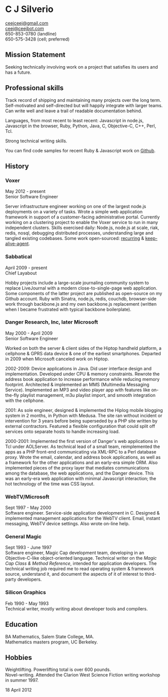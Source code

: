# C J Silverio

ceejceej@gmail.com  
ceej@ceejbot.com  
650-853-0780 (landline)  
650-575-3428 (cell; preferred)

## Mission Statement

Seeking technically involving work on a project that satisfies its users and has a future.

## Professional skills

Track record of shipping and maintaining many projects over the long term. Self-motivated and self-directed but will happily integrate with larger teams. Can write well and leave a trail of readable documentation behind. 

Languages, from most recent to least recent: Javascript in node.js, Javascript in the browser, Ruby, Python, Java, C, Objective-C, C++, Perl, Tcl. 

Strong technical writing skills.

You can find code samples for recent Ruby & Javascript work on [Github](https://github.com/ceejbot).

## History

### Voxer
May 2012 - present  
Senior Software Engineer

Server infrastructure engineer working on one of the largest node.js deployments on a variety of tasks. Wrote a simple web application framework in support of a customer-facing administrative portal. Currently working on a clustering project to enable the Voxer service to run in many independent clusters. Skills exercised daily: Node.js, node.js at scale, riak, redis, nosql, debugging distributed processes, understanding large and tangled existing codebases. Some work open-sourced: [recurring](https://github.com/ceejbot/recurring) & [keep-alive-agent](https://github.com/ceejbot/keep-alive-agent).

### Sabbatical
April 2009 - present  
Chief Layabout

Hobby projects include a large-scale journaling community system to replace LiveJournal with a modern close-to-single-page web application. Some components of the latter project are published as open-source on my Github account. Ruby with Sinatra, node.js, redis, couchdb, browser-side work through backbone.js and my own backbone.js replacement (written when I became frustrated with typical backbone boilerplate).

### Danger Research, Inc, later Microsoft
May 2000 - April 2009  
Senior Software Engineer

Worked on both the server & client sides of the Hiptop handheld platform, a cellphone & GPRS data device & one of the earliest smartphones. Departed in 2009 when Microsoft canceled work on Hiptop.

2002-2009: Device applications in Java. Did user interface design and implementation. Developed under CPU & memory constraints. Rewrote the address book application to increase performance while reducing memory footprint. Architected & implemented an MMS (Multimedia Messaging Service). Implemented an MP3 and video player app with features like on-the-fly playlist management, m3u playlist import, and smooth integration with the cellphone.

2001: As sole engineer, designed & implemented the Hiplog mobile blogging system in 2 months, in Python with Medusa. The site ran without incident or intervention for 3 years before being superseded by a PHP site written by external contractors. Featured a flexible configuration that could split off services onto separate hosts to handle increasing load. 

2000-2001: Implemented the first version of Danger's web applications in Tcl under AOLServer. As technical lead of a small team, reimplemented the apps as a PHP front-end communicating via XML-RPC to a Perl database proxy. Wrote the email, calendar, and address book applications, as well as a framework for the other applications and an early-era simple ORM. Also implemented pieces of the proxy layer that mediates communications among the database, the web applications, and the Danger device. This was an early-era web application with minimal Javascript interaction; the hot technology of the time was CSS layout.

### WebTV/Microsoft
Sept 1997 - May 2000  
Software engineer. Service-side application development in C. Designed & implemented management applications for the WebTV client. Email, instant messaging, WebTV device settings. Also wrote on-line help.

### General Magic
Sept 1993 - June 1997  
Software engineer, Magic Cap development team, developing in an Objective-C-like object-oriented language. Technical writer on the _Magic Cap Class & Method Reference_, intended for application developers. The technical writing job required me to read operating system & framework source, understand it, and document the aspects of it of interest to third-party developers.

### Silicon Graphics
Feb 1990 - May 1993  
Technical writer, mostly writing about developer tools and compilers.

## Education

BA Mathematics, Salem State College, MA.  
Mathematics masters program, UC Berkeley.

## Hobbies

Weightlifting. Powerlifting total is over 600 pounds.  
Novel-writing. Attended the Clarion West Science Fiction writing workshop in summer 1997.

18 April 2012 
